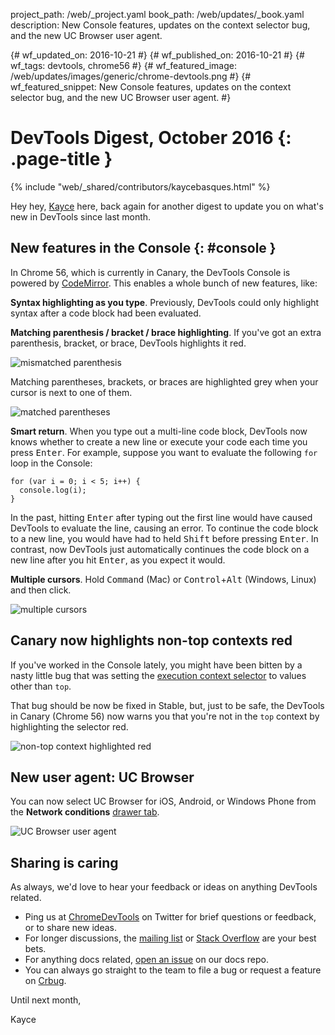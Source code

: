 project_path: /web/_project.yaml book_path: /web/updates/_book.yaml description: New Console features, updates on the context selector bug, and the new UC Browser user agent.

{# wf_updated_on: 2016-10-21 #} {# wf_published_on: 2016-10-21 #} {# wf_tags: devtools, chrome56 #} {# wf_featured_image: /web/updates/images/generic/chrome-devtools.png #} {# wf_featured_snippet: New Console features, updates on the context selector bug, and the new UC Browser user agent. #}

# DevTools Digest, October 2016 {: .page-title }

{% include "web/_shared/contributors/kaycebasques.html" %}

Hey hey, [Kayce](//twitter.com/kaycebasques) here, back again for another digest to update you on what's new in DevTools since last month.

## New features in the Console {: #console }

In Chrome 56, which is currently in Canary, the DevTools Console is powered by [CodeMirror](//codemirror.net/). This enables a whole bunch of new features, like:

**Syntax highlighting as you type**. Previously, DevTools could only highlight syntax after a code block had been evaluated.

**Matching parenthesis / bracket / brace highlighting**. If you've got an extra parenthesis, bracket, or brace, DevTools highlights it red.

![mismatched
parenthesis](/web/updates/images/2016/10/mismatched-parenthesis.png)

Matching parentheses, brackets, or braces are highlighted grey when your cursor is next to one of them.

![matched parentheses](/web/updates/images/2016/10/matched-parentheses.png)

**Smart return**. When you type out a multi-line code block, DevTools now knows whether to create a new line or execute your code each time you press <kbd>Enter</kbd>. For example, suppose you want to evaluate the following `for` loop in the Console:

    for (var i = 0; i < 5; i++) {
      console.log(i);
    }
    

In the past, hitting <kbd>Enter</kbd> after typing out the first line would have caused DevTools to evaluate the line, causing an error. To continue the code block to a new line, you would have had to held 
<kbd>Shift</kbd> before pressing <kbd>Enter</kbd>. In contrast, now DevTools just automatically continues the code block on a new line after you hit <kbd>Enter</kbd>, as you expect it would.

**Multiple cursors**. Hold <kbd>Command</kbd> (Mac) or
<kbd>Control</kbd>+<kbd>Alt</kbd> (Windows, Linux) and then click.

![multiple cursors](/web/updates/images/2016/10/multiple-cursors.gif)

## Canary now highlights non-top contexts red

If you've worked in the Console lately, you might have been bitten by a nasty little bug that was setting the [execution context selector](/web/tools/chrome-devtools/console/#execution-context) to values other than `top`.

That bug should be now be fixed in Stable, but, just to be safe, the DevTools in Canary (Chrome 56) now warns you that you're not in the `top` context by highlighting the selector red.

![non-top context highlighted
red](/web/updates/images/2016/10/non-top-context.png)

## New user agent: UC Browser

You can now select UC Browser for iOS, Android, or Windows Phone from the **Network conditions** [drawer tab](/web/tools/chrome-devtools/settings#drawer-tabs).

![UC Browser user agent](/web/updates/images/2016/10/uc-browser.png)

## Sharing is caring

As always, we'd love to hear your feedback or ideas on anything DevTools related.

* Ping us at [ChromeDevTools](//twitter.com/chromedevtools) on Twitter for brief questions or feedback, or to share new ideas.
* For longer discussions, the [mailing list](//groups.google.com/forum/#!forum/google-chrome-developer-tools/topics) or [Stack Overflow](http://stackoverflow.com/questions/tagged/google-chrome-devtools) are your best bets.
* For anything docs related, [open an issue](//github.com/google/WebFundamentals/issues/new) on our docs repo.
* You can always go straight to the team to file a bug or request a feature on [Crbug](//bugs.chromium.org/p/chromium/issues/list).

Until next month,

Kayce